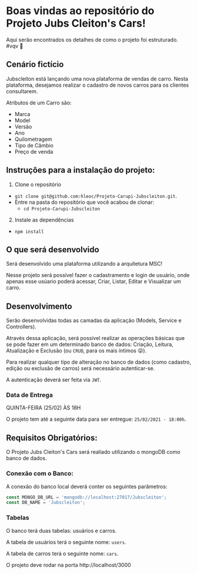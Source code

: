 # Boas vindas ao repositório do Projeto Jubs Cleiton's Cars!

Aqui serão encontrados os detalhes de como o projeto foi estruturado. #vqv 🚀


## Cenário fictício

Jubscleiton está lançando uma nova plataforma de vendas de carro. Nesta plataforma, desejamos realizar o cadastro de novos carros para os clientes consultarem.

Atributos de um Carro são:
- Marca
- Model
- Versão
- Ano
- Quilometragem
- Tipo de Câmbio
- Preço de venda


## Instruções para a instalação do projeto:

1. Clone o repositório
  * `git clone git@github.com:hleoc/Projeto-Carupi-Jubscleiton.git`.
  * Entre na pasta do repositório que você acabou de clonar:
    * `cd Projeto-Carupi-Jubscleiton`

2. Instale as dependências
  * `npm install`

## O que será desenvolvido

Será desenvolvido uma plataforma utilizando a arquitetura MSC!

Nesse projeto será possível fazer o cadastramento e login de usuário, onde apenas esse usúario poderá acessar, Criar, Listar, Editar e Visualizar um carro.


## Desenvolvimento

Serão desenvolvidas todas as camadas da aplicação (Models, Service e Controllers).

Através dessa aplicação, será possível realizar as operações básicas que se pode fazer em um determinado banco de dados: Criação, Leitura, Atualização e Exclusão (ou `CRUD`, para os mais íntimos 😜).

Para realizar qualquer tipo de alteração no banco de dados (como cadastro, edição ou exclusão de carros) será necessário autenticar-se. 

A autenticação deverá ser feita via `JWT`.


### Data de Entrega

QUINTA-FEIRA (25/02) ÀS 18H

O projeto tem até a seguinte data para ser entregue: `25/02/2021 - 18:00h`.


## Requisitos Obrigatórios:

O Projeto Jubs Cleiton's Cars será realiado utilizando o mongoDB como banco de dados. 


### Conexão com o Banco:
A conexão do banco local deverá conter os seguintes parâmetros:

```javascript
const MONGO_DB_URL = 'mongodb://localhost:27017/Jubscleiton';
const DB_NAME = 'Jubscleiton';
```

### Tabelas

O banco terá duas tabelas: usuários e carros.

A tabela de usuários terá o seguinte nome: `users`.

A tabela de carros terá o seguinte nome: `cars`.

O projeto deve rodar na porta http://localhost/3000


